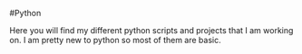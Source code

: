 #Python

Here you will find my different python scripts and projects that I am working on. I am pretty new to python so most of them are basic.
